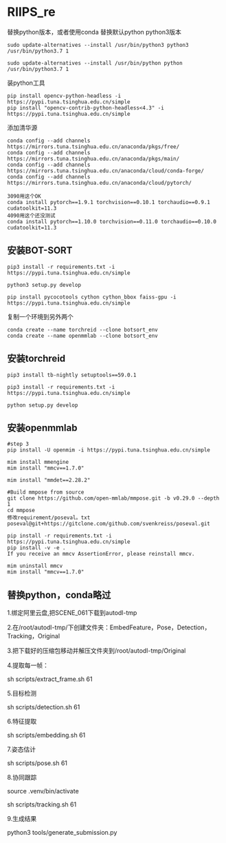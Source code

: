 # RIIPS_re
替换python版本，或者使用conda
替换默认python python3版本
```
sudo update-alternatives --install /usr/bin/python3 python3 /usr/bin/python3.7 1

sudo update-alternatives --install /usr/bin/python python /usr/bin/python3.7 1
```
装python工具
```
pip install opencv-python-headless -i https://pypi.tuna.tsinghua.edu.cn/simple
pip install "opencv-contrib-python-headless<4.3" -i https://pypi.tuna.tsinghua.edu.cn/simple

```
添加清华源
```
conda config --add channels https://mirrors.tuna.tsinghua.edu.cn/anaconda/pkgs/free/
conda config --add channels https://mirrors.tuna.tsinghua.edu.cn/anaconda/pkgs/main/
conda config --add channels https://mirrors.tuna.tsinghua.edu.cn/anaconda/cloud/conda-forge/
conda config --add channels https://mirrors.tuna.tsinghua.edu.cn/anaconda/cloud/pytorch/

3090用这个OK
conda install pytorch==1.9.1 torchvision==0.10.1 torchaudio==0.9.1 cudatoolkit=11.3
4090用这个还没测试
conda install pytorch==1.10.0 torchvision==0.11.0 torchaudio==0.10.0 cudatoolkit=11.3 
```

## 安装BOT-SORT
```
pip3 install -r requirements.txt -i https://pypi.tuna.tsinghua.edu.cn/simple

python3 setup.py develop

pip install pycocotools cython cython_bbox faiss-gpu -i https://pypi.tuna.tsinghua.edu.cn/simple
```

复制一个环境到另外两个
```
conda create --name torchreid --clone botsort_env
conda create --name openmmlab --clone botsort_env
```
## 安装torchreid
```
pip3 install tb-nightly setuptools==59.0.1 

pip3 install -r requirements.txt -i https://pypi.tuna.tsinghua.edu.cn/simple

python setup.py develop
```
## 安装openmmlab

```
#step 3
pip install -U openmim -i https://pypi.tuna.tsinghua.edu.cn/simple

mim install mmengine
mim install "mmcv==1.7.0"

mim install "mmdet==2.28.2"

#Build mmpose from source
git clone https://github.com/open-mmlab/mmpose.git -b v0.29.0 --depth 1
cd mmpose
修改requirement/poseval。txt
poseval@git+https://gitclone.com/github.com/svenkreiss/poseval.git

pip install -r requirements.txt -i https://pypi.tuna.tsinghua.edu.cn/simple
pip install -v -e .
If you receive an mmcv AssertionError, please reinstall mmcv.

mim uninstall mmcv
mim install "mmcv==1.7.0"
```

## 替换python，conda略过



1.绑定阿里云盘,把SCENE_061下载到autodl-tmp

2.在/root/autodl-tmp/下创建文件夹：EmbedFeature，Pose，Detection，Tracking，Original

3.把下载好的压缩包移动并解压文件夹到/root/autodl-tmp/Original

4.提取每一帧：

sh scripts/extract_frame.sh 61

5.目标检测

sh scripts/detection.sh 61

6.特征提取

sh scripts/embedding.sh 61

7.姿态估计

sh scripts/pose.sh 61

8.协同跟踪

source .venv/bin/activate

sh scripts/tracking.sh 61

9.生成结果

python3 tools/generate_submission.py

